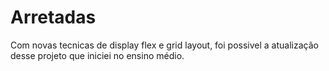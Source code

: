# Arretadas

  Com novas tecnicas de display flex e grid layout, foi possivel a atualização desse projeto que iniciei no ensino médio.
